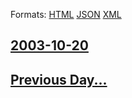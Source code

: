 
Formats: [HTML](2003/10/20/index.html)  [JSON](2003/10/20/index.json)  [XML](2003/10/20/index.xml)  

## [2003-10-20](/news/2003/10/20/index.md)

## [Previous Day...](/news/2003/10/19/index.md)

